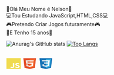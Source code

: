  
 🤘Olá Meu Nome é Nelson🤘  
 💻Tou Estudando JavaScript,HTML,CSS💻    
 🎮Pretendo Criar Jogos futuramente🎮  
 🎸E Tenho 15 anos🎸 
 

![Anurag's GitHub stats](https://github-readme-stats.vercel.app/api?username=Nelson-Dominici&theme=dark&show_icons=true)
[![Top Langs](https://github-readme-stats.vercel.app/api/top-langs/?username=Nelson-Dominici&layout=compact)](https://github.com/anuraghazra/github-readme-stats)

 
  
  <div style="display: inline_block"><br>
  <img align="center" alt="Nelson-Js" height="30" width="40" src="https://raw.githubusercontent.com/devicons/devicon/master/icons/javascript/javascript-plain.svg">
  <img align="center" alt="Nelson-HTML" height="30" width="40" src="https://raw.githubusercontent.com/devicons/devicon/master/icons/html5/html5-original.svg">
  <img align="center" alt="Nelson-CSS" height="30" width="40" src="https://raw.githubusercontent.com/devicons/devicon/master/icons/css3/css3-original.svg">
</div>



  
#
